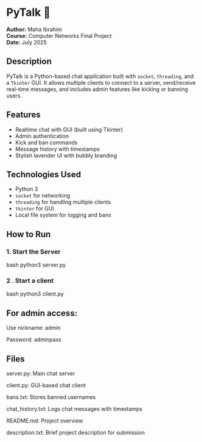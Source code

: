 # PyTalk 💬

**Author:** Maha Ibrahim  
**Course:** Computer Networks Final Project  
**Date:** July 2025

## Description
PyTalk is a Python-based chat application built with `socket`, `threading`, and a `Tkinter` GUI. It allows multiple clients to connect to a server, send/receive real-time messages, and includes admin features like kicking or banning users.

## Features
- Realtime chat with GUI (built using Tkinter)
- Admin authentication
- Kick and ban commands
- Message history with timestamps
- Stylish lavender UI with bubbly branding

## Technologies Used

- Python 3
- `socket` for networking
- `threading` for handling multiple clients
- `tkinter` for GUI
- Local file system for logging and bans

  
## How to Run

### 1. Start the Server
bash
python3 server.py


### 2 . Start a client
bash
python3 client.py

## For admin access:

Use nickname: admin

Password: adminpass

## Files
server.py: Main chat server

client.py: GUI-based chat client

bans.txt: Stores banned usernames

chat_history.txt: Logs chat messages with timestamps

README.md: Project overview

description.txt: Brief project description for submission


